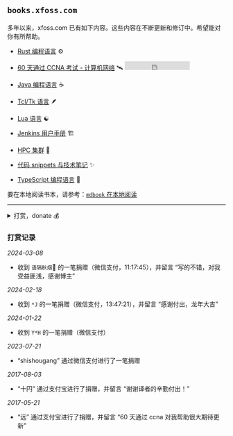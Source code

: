 ## `books.xfoss.com`


多年以来，xfoss.com 已有如下内容。这些内容在不断更新和修订中。希望能对你有所帮助。




- [Rust 编程语言](https://rust-lang.xfoss.com/) ⚙️


- [60 天通过 CCNA 考试 - 计算机网络](https://ccna60d.xfoss.com) 🛰️ <iframe src="https://ghbtns.com/github-btn.html?user=gnu4cn&repo=ccna60d&type=star&count=true" frameborder="0" scrolling="0" width="150" height="20" title="GitHub"></iframe>


- [Java 编程语言](https://java.xfoss.com/) ☕️


- [Tcl/Tk 语言](https://tcl.xfoss.com) 🪶


- [Lua 语言](https://lua.xfoss.com) ☯️


- [Jenkins 用户手册](https://jenkins.xfoss.com) 🏗️


- [HPC 集群](https://hpcl.xfoss.com) 🧮


- [代码 snippets 与技术笔记](https://snippets.xfoss.com/) ✨


- [TypeScript 编程语言](https://ts.xfoss.com/) 📃








要在本地阅读书本，请参考：[`mdbook` 在本地阅读](mdbook_howto_serve.md)



---

<details>
    <summary>打赏，donate 💰</summary>

>
> **为何要打赏**？
>
> 由于 xfoss.com 运营需要一点开支（每年大概 ￥500）。所以如果你觉得这里的内容有帮助，那么请通过下列渠道进行打赏。
>
> 也欢迎向这个代码仓库: [gnu4cn/buy-me-a-coffee](https://github.com/gnu4cn/buy-me-a-coffee) 提交 PR，加入你想加入的内容。我经过考虑后，可合并 PR。由于此网站内容会定时同步那个代码仓库的内容，因此合并的 PRs 将接近实时显示出来。
>
>



![支付宝-Alipay: laxers@gmail.com](alipay-laxers.png)

*支付宝 - Alipay，扫码付款*




![微信支付-WeChat Pay: xfoss-com](wechat-pay-lenny.png)

*微信支付 - WeChat Pay, 扫码付款*


</details>


### 打赏记录



_2024-03-08_

* 收到 `语隔秋烟`🌸 的一笔捐赠（微信支付，11:17:45），并留言 “写的不错，对我受益匪浅，感谢博主”


_2024-02-18_

* 收到 `*J` 的一笔捐赠（微信支付，13:47:21），并留言 “感谢付出，龙年大吉”



_2024-01-22_

* 收到 `Y*H` 的一笔捐赠（微信支付）


_2023-07-21_

* “shishougang” 通过微信支付进行了一笔捐赠

_2017-08-03_

* “十円” 通过支付宝进行了捐赠，并留言 “谢谢译者的辛勤付出！”

_2017-05-21_

* “远” 通过支付宝进行了捐赠，并留言 “60 天通过 ccna 对我帮助很大期待更新”

